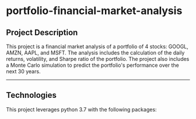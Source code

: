 # portfolio-financial-market-analysis

## Project Description
This project is a financial market analysis of a portfolio of 4 stocks: GOOGL, AMZN, AAPL, and MSFT. The analysis includes the calculation of the daily returns, volatility, and Sharpe ratio of the portfolio. The project also includes a Monte Carlo simulation to predict the portfolio's performance over the next 30 years.

---

## Technologies

This project leverages python 3.7 with the following packages: